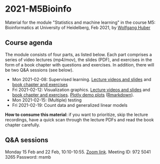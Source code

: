 # 2021-M5Bioinfo
Material for the module "Statistics and machine learning" in the course M5: Bioinformatics at University of Heidelberg, Feb 2021, by [Wolfgang Huber](https://www.huber.embl.org)

## Course agenda
The module consists of four parts, as listed below. Each part comprises a series of video lectures (mp4/mov), the slides (PDF), and exercises in the form of a book chapter with questions and exercises. In addition, there will be two Q&A sessions (see below).

* Mon 2021-02-08: Supervised learning. [Lecture videos and slides](https://www.huber.embl.de/users/whuber/2021-M5Bioinfo/ML) and [book chapter and exercises](https://www.huber.embl.de/msmb/Chap-Supervised.html) 
* Fri 2021-02-12: Visualization graphics. [Lecture videos and slides](https://www.huber.embl.de/users/whuber/2021-M5Bioinfo/graphics) and [book chapter and exercises](https://www.huber.embl.de/msmb/Chap-Graphics.html). [Plotly demo plots](graphics/demoplots.html) ([Rmarkdown](graphics/demoplots.Rmd)).
* Mon 2021-02-15: (Multiple) testing
* Fri 2021-02-19: Count data and generalized linear models

**How to consume this material**: if you want to prioritize, skip the lecture recordings, have a quick scan through the lecture PDFs and read the book chapter carefully.

## Q&A sessions
Monday 15 Feb and 22 Feb, 10:10-10:55.
[Zoom link](https://embl-de.zoom.us/j/97250413265?pwd=ZVpXRGlhVGt1RnRobXF2MHJ0U3lmZz09).
Meeting ID: 972 5041 3265
Password: msmb
